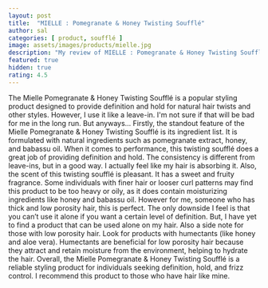 ```yaml
---
layout: post
title:  "MIELLE : Pomegranate & Honey Twisting Soufflé"
author: sal
categories: [ product, soufflé ]
image: assets/images/products/mielle.jpg
description: "My review of MIELLE : Pomegranate & Honey Twisting Soufflé"
featured: true
hidden: true
rating: 4.5
---
```

The Mielle Pomegranate & Honey Twisting Soufflé is a popular styling product designed to provide definition and hold for natural hair twists and other styles. However, I use it like a leave-in. I'm not sure if that will be bad for me in the long run.
But anyways...
Firstly, the standout feature of the Mielle Pomegranate & Honey Twisting Soufflé is its ingredient list. It is formulated with natural ingredients such as pomegranate extract, honey, and babassu oil. 
When it comes to performance, this twisting soufflé does a great job of providing definition and hold. The consistency is different from leave-ins, but in a good way. I actually feel like my hair is absorbing it. 
Also, the scent of this twisting soufflé is pleasant. It has a sweet and fruity fragrance.
Some individuals with finer hair or looser curl patterns may find this product to be too heavy or oily, as it does contain moisturizing ingredients like honey and babassu oil. However for me, someone who has thick and low porosity hair, this is perfect. The only downside I feel is that you can’t use it alone if you want a certain level of definition. But, I have yet to find a product that can be used alone on my hair. 
Also a side note for those with low porosity hair. Look for products with humectants (like honey and aloe vera). Humectants are beneficial for low porosity hair because they attract and retain moisture from the environment, helping to hydrate the hair. 
Overall, the Mielle Pomegranate & Honey Twisting Soufflé is a reliable styling product for individuals seeking definition, hold, and frizz control. I recommend this product to those who have hair like mine.
